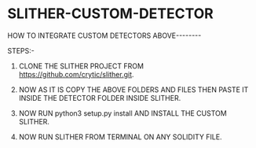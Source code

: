 # SLITHER-CUSTOM-DETECTOR

HOW TO INTEGRATE CUSTOM DETECTORS ABOVE--------

STEPS:- 
  1. CLONE THE SLITHER PROJECT FROM https://github.com/crytic/slither.git.
  
  2. NOW AS IT IS COPY THE ABOVE FOLDERS AND FILES THEN PASTE IT INSIDE THE DETECTOR FOLDER INSIDE SLITHER.
  
  3. NOW RUN python3 setup.py install AND INSTALL THE CUSTOM SLITHER.
  
  4. NOW RUN SLITHER FROM TERMINAL ON ANY SOLIDITY FILE.
  

